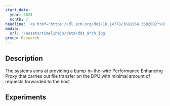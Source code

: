 ```yaml
---
start_date:
  year: 2024
  month: 7
headline: '<a href="https://dl.acm.org/doi/10.14778/3681954.3682002">DDS: DPU-Optimized Disaggregated Storage</a>'
media:
  url: '/assets/timelinejs/data/dds_arch.jpg'
group: Research
---
```

<section>
    <h2>Description</h2>
    <p> The systems aims at providing a bump-in-the-wire Performance
        Enhancing Proxy that carries out file transfer on the DPU with minimal amount of
        requests forwarded to the host     </p> 
    <h2>Experiments</h2>
    <p></p>
</section>
